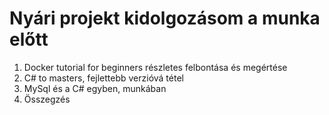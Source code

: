 # Nyári projekt kidolgozásom a munka előtt

1. Docker tutorial for beginners részletes felbontása és megértése
2. C# to masters, fejlettebb verzióvá tétel
3. MySql és a C# egyben, munkában
4. Összegzés
